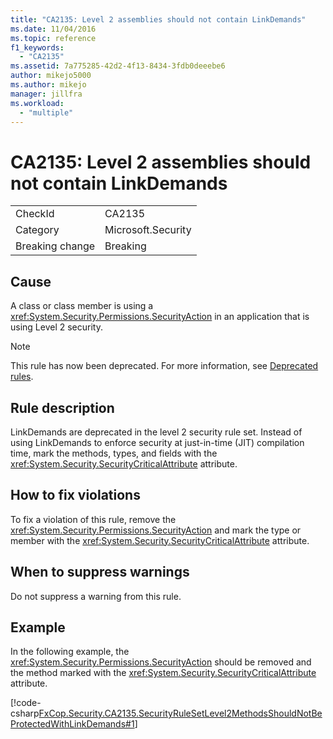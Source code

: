 ```yaml
---
title: "CA2135: Level 2 assemblies should not contain LinkDemands"
ms.date: 11/04/2016
ms.topic: reference
f1_keywords:
  - "CA2135"
ms.assetid: 7a775285-42d2-4f13-8434-3fdb0deeebe6
author: mikejo5000
ms.author: mikejo
manager: jillfra
ms.workload:
  - "multiple"
---
```

# CA2135: Level 2 assemblies should not contain LinkDemands

|||
|-|-|
|CheckId|CA2135|
|Category|Microsoft.Security|
|Breaking change|Breaking|

## Cause
A class or class member is using a <xref:System.Security.Permissions.SecurityAction> in an application that is using Level 2 security.

> [!NOTE]
> This rule has now been deprecated. For more information, see [Deprecated rules](fxcop-rule-port-status.md#deprecated-rules).

## Rule description
LinkDemands are deprecated in the level 2 security rule set. Instead of using LinkDemands to enforce security at just-in-time (JIT) compilation time, mark the methods, types, and fields with the <xref:System.Security.SecurityCriticalAttribute> attribute.

## How to fix violations
To fix a violation of this rule, remove the <xref:System.Security.Permissions.SecurityAction> and mark the type or member with the <xref:System.Security.SecurityCriticalAttribute> attribute.

## When to suppress warnings
Do not suppress a warning from this rule.

## Example
In the following example, the <xref:System.Security.Permissions.SecurityAction> should be removed and the method marked with the <xref:System.Security.SecurityCriticalAttribute> attribute.

[!code-csharp[FxCop.Security.CA2135.SecurityRuleSetLevel2MethodsShouldNotBeProtectedWithLinkDemands#1](../code-quality/codesnippet/CSharp/ca2135-level-2-assemblies-should-not-contain-linkdemands_1.cs)]
